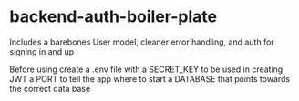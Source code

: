 # backend-auth-boiler-plate
Includes a barebones User model, cleaner error handling, and auth for signing in and up

Before using create a .env file with
a SECRET_KEY to be used in creating JWT
a PORT to tell the app where to start
a DATABASE that points towards the correct data base